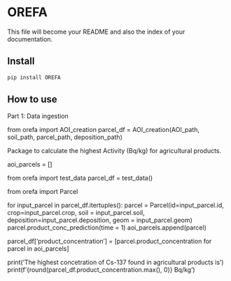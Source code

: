 # OREFA

<!-- WARNING: THIS FILE WAS AUTOGENERATED! DO NOT EDIT! -->

This file will become your README and also the index of your
documentation.

## Install

``` sh
pip install OREFA
```

## How to use

Part 1: Data ingestion

from orefa import AOI_creation parcel_df = AOI_creation(AOI_path,
soil_path, parcel_path, deposition_path)

Package to calculate the highest Activity (Bq/kg) for agricultural
products.

aoi_parcels = \[\]

from orefa import test_data parcel_df = test_data()

from orefa import Parcel

for input_parcel in parcel_df.itertuples(): parcel =
Parcel(id=input_parcel.id, crop=input_parcel.crop, soil =
input_parcel.soil, deposition=input_parcel.deposition, geom =
input_parcel.geom) parcel.product_conc_prediction(time = 1)
aoi_parcels.append(parcel)

parcel_df\[‘product_concentration’\] = \[parcel.product_concentration
for parcel in aoi_parcels\]

print(‘The highest concetration of Cs-137 found in agricultural products
is’) print(f’{round(parcel_df.product_concentration.max(), 0)} Bq/kg’)
